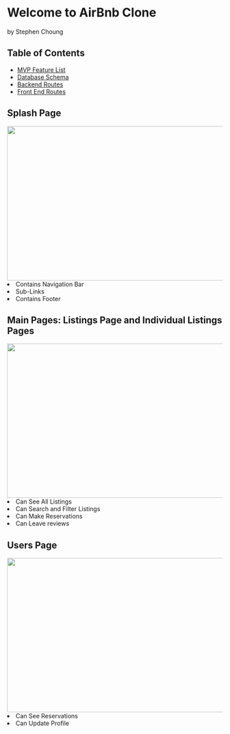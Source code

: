 # Welcome to AirBnb Clone
by Stephen Choung

## Table of Contents
* [MVP Feature List](https://github.com/Twprcntmlk/App-Academy-Week16-Solo-Project/wiki/MVP-List)
* [Database Schema](https://github.com/Twprcntmlk/App-Academy-Week16-Solo-Project/wiki/Database-Schema)
* [Backend Routes](https://github.com/Twprcntmlk/App-Academy-Week16-Solo-Project/wiki/Backend-Routes)
* [Front End Routes](https://github.com/Twprcntmlk/App-Academy-Week16-Solo-Project/wiki/Frontend-Routes)

## Splash Page
<img src="./image/AirBnbSplashGif.gif" width=640px height=360px>
<li> Contains Navigation Bar</li>
<li>Sub-Links</li>
<li>Contains Footer</li>

## Main Pages: Listings Page and Individual Listings Pages
<img src="./image/AirBnbMainGIF.gif" width=640px height=360px>
<li>Can See All Listings</li>
<li>Can Search and Filter Listings</li>
<li>Can Make Reservations</li>
<li>Can Leave reviews</li>

## Users Page
<img src="./image/AirBnBHostPageGif.gif" width=640px height=360px>
<li>Can See Reservations</li>
<li>Can Update Profile</li>
